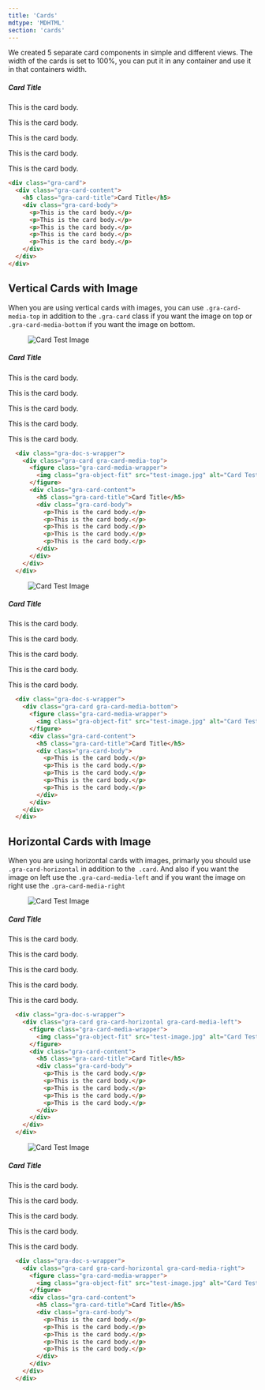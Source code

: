 ```yaml
---
title: 'Cards'
mdtype: 'MDHTML'
section: 'cards'
---
```


We created 5 separate card components in simple and different views. The width of the cards is set to 100%, you can put it in any container and use it in that containers width.

<div class="gra-doc-s-wrapper">
  <div class="gra-card">
    <div class="gra-card-content">
      <h5 class="gra-card-title">Card Title</h5>
      <div class="gra-card-body">
        <p>This is the card body.</p>
        <p>This is the card body.</p>
        <p>This is the card body.</p>
        <p>This is the card body.</p>
        <p>This is the card body.</p>
      </div>
    </div>
  </div>
</div>

```html
<div class="gra-card">
  <div class="gra-card-content">
    <h5 class="gra-card-title">Card Title</h5>
    <div class="gra-card-body">
      <p>This is the card body.</p>
      <p>This is the card body.</p>
      <p>This is the card body.</p>
      <p>This is the card body.</p>
      <p>This is the card body.</p>
    </div>
  </div>
</div>
```

## Vertical Cards with Image

When you are using vertical cards with images, you can use `.gra-card-media-top` in addition to the `.gra-card` class if you want the image on top or `.gra-card-media-bottom` if you want the image on bottom.

<div class="gra-doc-s-wrapper">
  <div class="gra-card gra-card-media-top">
    <figure class="gra-card-media-wrapper">
      <img class="gra-object-fit" src="https://res.cloudinary.com/erenesto/image/upload/v1587131749/wb8kzewydi4y9n9uaidz.jpg" alt="Card Test Image" />
    </figure>
    <div class="gra-card-content">
      <h5 class="gra-card-title">Card Title</h5>
      <div class="gra-card-body">
        <p>This is the card body.</p>
        <p>This is the card body.</p>
        <p>This is the card body.</p>
        <p>This is the card body.</p>
        <p>This is the card body.</p>
      </div>
    </div>
  </div>
</div>


```html
  <div class="gra-doc-s-wrapper">
    <div class="gra-card gra-card-media-top">
      <figure class="gra-card-media-wrapper">
        <img class="gra-object-fit" src="test-image.jpg" alt="Card Test Image" />
      </figure>
      <div class="gra-card-content">
        <h5 class="gra-card-title">Card Title</h5>
        <div class="gra-card-body">
          <p>This is the card body.</p>
          <p>This is the card body.</p>
          <p>This is the card body.</p>
          <p>This is the card body.</p>
          <p>This is the card body.</p>
        </div>
      </div>
    </div>
  </div>
```

<div class="gra-doc-s-wrapper">
  <div class="gra-card gra-card-media-bottom">
    <figure class="gra-card-media-wrapper">
      <img class="gra-object-fit" src="https://res.cloudinary.com/erenesto/image/upload/v1587131749/wb8kzewydi4y9n9uaidz.jpg" alt="Card Test Image" />
    </figure>
    <div class="gra-card-content">
      <h5 class="gra-card-title">Card Title</h5>
      <div class="gra-card-body">
        <p>This is the card body.</p>
        <p>This is the card body.</p>
        <p>This is the card body.</p>
        <p>This is the card body.</p>
        <p>This is the card body.</p>
      </div>
    </div>
  </div>
</div>


```html
  <div class="gra-doc-s-wrapper">
    <div class="gra-card gra-card-media-bottom">
      <figure class="gra-card-media-wrapper">
        <img class="gra-object-fit" src="test-image.jpg" alt="Card Test Image" />
      </figure>
      <div class="gra-card-content">
        <h5 class="gra-card-title">Card Title</h5>
        <div class="gra-card-body">
          <p>This is the card body.</p>
          <p>This is the card body.</p>
          <p>This is the card body.</p>
          <p>This is the card body.</p>
          <p>This is the card body.</p>
        </div>
      </div>
    </div>
  </div>
```

## Horizontal Cards with Image

When you are using horizontal cards with images, primarly you should use `.gra-card-horizontal` in addition to the` .card`. And also if you want the image on left use the `.gra-card-media-left` and if you want the image on right use the `.gra-card-media-right`

<div class="gra-doc-s-wrapper">
  <div class="gra-card gra-card-horizontal gra-card-media-left">
    <figure class="gra-card-media-wrapper">
      <img class="gra-object-fit" src="https://res.cloudinary.com/erenesto/image/upload/v1587131749/e16fm6knahyvtlnjmhf3.jpg" alt="Card Test Image" />
    </figure>
    <div class="gra-card-content">
      <h5 class="gra-card-title">Card Title</h5>
      <div class="gra-card-body">
        <p>This is the card body.</p>
        <p>This is the card body.</p>
        <p>This is the card body.</p>
        <p>This is the card body.</p>
        <p>This is the card body.</p>
      </div>
    </div>
  </div>
</div>


```html
  <div class="gra-doc-s-wrapper">
    <div class="gra-card gra-card-horizontal gra-card-media-left">
      <figure class="gra-card-media-wrapper">
        <img class="gra-object-fit" src="test-image.jpg" alt="Card Test Image" />
      </figure>
      <div class="gra-card-content">
        <h5 class="gra-card-title">Card Title</h5>
        <div class="gra-card-body">
          <p>This is the card body.</p>
          <p>This is the card body.</p>
          <p>This is the card body.</p>
          <p>This is the card body.</p>
          <p>This is the card body.</p>
        </div>
      </div>
    </div>
  </div>
```

<div class="gra-doc-s-wrapper">
  <div class="gra-card gra-card-horizontal gra-card-media-right">
    <figure class="gra-card-media-wrapper">
      <img class="gra-object-fit" src="https://res.cloudinary.com/erenesto/image/upload/v1587131749/e16fm6knahyvtlnjmhf3.jpg" alt="Card Test Image" />
    </figure>
    <div class="gra-card-content">
      <h5 class="gra-card-title">Card Title</h5>
      <div class="gra-card-body">
        <p>This is the card body.</p>
        <p>This is the card body.</p>
        <p>This is the card body.</p>
        <p>This is the card body.</p>
        <p>This is the card body.</p>
      </div>
    </div>
  </div>
</div>


```html
  <div class="gra-doc-s-wrapper">
    <div class="gra-card gra-card-horizontal gra-card-media-right">
      <figure class="gra-card-media-wrapper">
        <img class="gra-object-fit" src="test-image.jpg" alt="Card Test Image" />
      </figure>
      <div class="gra-card-content">
        <h5 class="gra-card-title">Card Title</h5>
        <div class="gra-card-body">
          <p>This is the card body.</p>
          <p>This is the card body.</p>
          <p>This is the card body.</p>
          <p>This is the card body.</p>
          <p>This is the card body.</p>
        </div>
      </div>
    </div>
  </div>
```